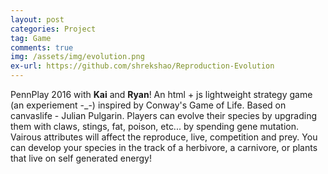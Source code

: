 ```yaml
---
layout: post
categories: Project
tag: Game
comments: true
img: /assets/img/evolution.png
ex-url: https://github.com/shrekshao/Reproduction-Evolution
---
```

PennPlay 2016 with **Kai** and **Ryan**! An html + js lightweight strategy game (an experiement -_-) inspired by Conway's Game of Life. Based on canvaslife - Julian Pulgarin.
Players can evolve their species by upgrading them with claws, stings, fat, poison, etc... by spending gene mutation. Vairous attributes will affect the reproduce, live, competition and prey. 
You can develop your species in the track of a herbivore, a carnivore, or plants that live on self generated energy!

<!--more-->

